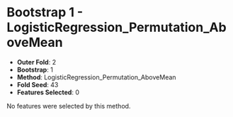 # Bootstrap 1 - LogisticRegression_Permutation_AboveMean

- **Outer Fold**: 2
- **Bootstrap**: 1
- **Method**: LogisticRegression_Permutation_AboveMean
- **Fold Seed**: 43
- **Features Selected**: 0

No features were selected by this method.

